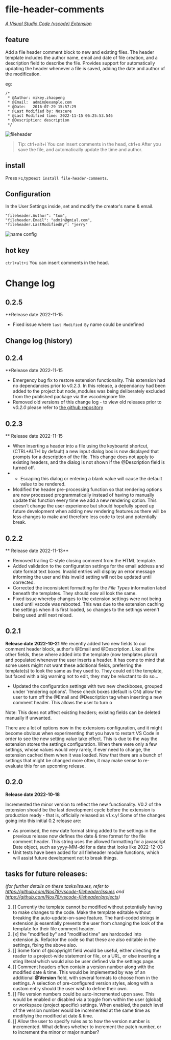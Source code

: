 # file-header-comments
[*A Visual Studio Code (vscode) Extension*](https://marketplace.visualstudio.com/vscode)

## feature

Add a file header comment block to new and existing files. The header template includes the author name, email and date of file creation, and a description field to describe the file. Provides support for automatically updating the header whenever a file is saved, adding the date and author of the modification.

eg:

```
/*
 * @Author: mikey.zhaopeng
 * @Email:  admin@example.com
 * @Date:   2016-07-29 15:57:29
 * @Last Modified by: Noscere
 * @Last Modified time: 2022-11-15 06:25:53.546
 * @Description: description
 */
```

![fileheader](https://github.com/zhaopengme/vscode-fileheader/raw/master/fileheader.gif)

> Tip: ctrl+alt+i You can insert comments in the head, ctrl+s After you save the file, and automatically update the time and author.

## install

Press `F1`,type`ext install file-header-comments`.

## Configuration

In the User Settings inside, set and modify the creator's name & email.

```
"fileheader.Author": "tom",
"fileheader.Email": "admin@gmial.com",
"fileheader.LastModifiedBy": "jerry"
```

![name config](https://github.com/zhaopengme/vscode-fileheader/raw/master/name.jpg)

## hot key

`ctrl+alt+i` You can insert comments in the head.


# Change log


## 0.2.5
**Release date 2022-11-15

* Fixed issue where `last Modified By` name could be undefined


## Change log (history)

## 0.2.4
**Release date 2022-11-15

* Emergency bug fix to restore extension functionality. This extension had no dependancies prior to v*0.2.3*. In this release, a dependancy had been added to the project but node_modules was being deliberately excluded from the published package via the vscodeignore file.
* Removed old versions of this change log - to view old releases prior to v*0.2.0* please refer to [the github repository](https://github.com/Nos78/file-header-comments/releases)

## 0.2.3
** Release date 2022-11-15
* When inserting a header into a file using the keyboartd shortcut, (CTRL+ALT+I by default) a new input dialog box is now displayed that prompts for a description of the file. This change does not apply to existing headers, and the dialog is not shown if the @Description field is turned off.
* * Escaping this dialog or entering a blank value will cause the default value to be rendered.
* Modified the header pre-processing function so that rendering options are now processed programmatically instead of having to manually update this function every time we add a new rendering option. This doesn't change the user experience but should hopefully speed up future development when adding new rendering features as there will be less changes to make and therefore less code to test and potentially break.

## 0.2.2
** Release date 2022-11-13**
* Removed trailing C-style closing comment from the HTML template.
* Added validation to the configuration settings for the email address and date format text boxes. Invalid entries will display an error message informing the user and this invalid setting will not be updated until corrected.
* Corrected the inconsistent formatting for the *File Types* information label beneath the templates. They should now all look the same.
* Fixed issue whereby changes to the extension settings were not being used until vscode was rebooted. This was due to the extension caching the settings when it is first loaded, so changes to the settings weren't being used until next reload.

## 0.2.1
**Release date 2022-10-21**
We recently added two new fields to our comment header block, author's @Email and @Description. Like all the other fields, these where added into the template (now templates plural) and populated whenever the user inserts a header. It has come to mind that some users might not want these additional fields, preferring the template(s) to look the same as they used to. They could edit the template, but faced with a big warning not to edit, they may be reluctant to do so...

* Updated the configuration settings with two new checkboxes, grouped under 'rendering options'. These check boxes (default is ON) allow the user to turn off the @Email and @Description tag when inserting a new comment header. This allows the user to turn o

Note: This does not affect existing headers; existing fields can be deleted manually if unwanted.

There are a lot of options now in the extensions configuration, and it might become obvious when experimenting that you have to restart VS Code in order to see the new setting value take effect. This is due to the way the extension stores the settings configuration. When there were only a few settings, whose values would very rarely, if ever need to change, the extension cached them when it was loaded. Now that there are a bunch of settings that might be changed more often, it may make sense to re-evaluate this for an upcoming release.

## 0.2.0
**Release date 2022-10-18**

Incremented the minor version to reflect the new functionality. V0.2 of the extension should be the last development cycle before the extension is production ready - that is, officially released as v1.x.y! Some of the changes going into this initial 0.2 release are:
* As promised, the new date format string added to the settings in the previous release now defines the date & time format for the file comment header. This string uses the allowed formatting for a javascript Date object, such as yyyy-MM-dd for a date that looks like 2022-12-03
* Unit tests have been added for all fileheader module functions, which will assist future development not to break things.



## tasks for future releases:
*(for further details on these tasks/issues, refer to https://github.com/Nos78/vscode-fileheader/issues and https://github.com/Nos78/vscode-fileheader/projects)*

 1. [] Currently the template cannot be modified without potentially having to make changes to the code. Make the template editable without breaking the auto-update-on-save feature. The hard-coded strings in extension.js essentially prevents the user from changing the look of the template for their file comment header.
 2. [x] the "modified by" and "modified time" are hardcoded into extension.js. Refactor the code so that these are also editable in the settings, fixing the above also.
 3. [] Some form of @copyright field would be useful, either directing the reader to a project-wide statement or file, or a URL, or else inserting a sting literal which would also be user defined via the settings page.
 4. [] Comment headers often contain a version number along with the modified date & time. This would be implemented by way of an additional **@Version** field, with several formats to choose from in the settings. A selection of pre-configured version styles, along with a custom entry should the user wish to define their own.
 5. [] File version numbers could be auto-incremented upon save. This would be enabled or disabled via a toggle from within the user (global) or workspace (project specific) settings. When enabled, the patch level of the version number would be incremented at the same time as modifying the modified at date & time.
 6. [] Allow the user to specify rules as to how the version number is incremented. What defines whether to increment the patch number, or to increment the minor or major number?
